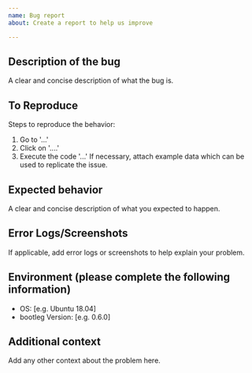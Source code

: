 ```yaml
---
name: Bug report
about: Create a report to help us improve

---
```


## Description of the bug
A clear and concise description of what the bug is.

## To Reproduce
Steps to reproduce the behavior:
1. Go to '...'
2. Click on '....'
3. Execute the code '...'
If necessary, attach example data which can be used to replicate the issue.

## Expected behavior
A clear and concise description of what you expected to happen.

## Error Logs/Screenshots
If applicable, add error logs or screenshots to help explain your problem.

## Environment (please complete the following information)
 - OS: [e.g. Ubuntu 18.04]
 - bootleg Version: [e.g. 0.6.0]

## Additional context
Add any other context about the problem here.